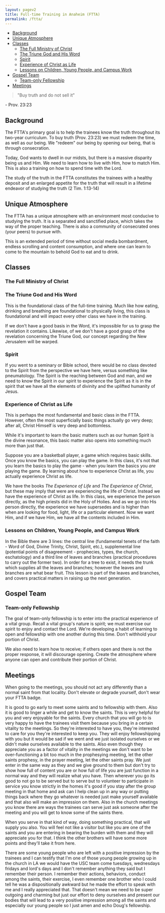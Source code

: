 ```yaml
---
layout: pagev2
title: Full-time Training in Anaheim (FTTA)
permalink: /ftta/
---
```

- [Background](#background)
- [Unique Atmosphere](#unique-atmosphere)
- [Classes](#classes)
  - [The Full Ministry of Christ](#the-full-ministry-of-christ)
  - [The Triune God and His Word](#the-triune-god-and-his-word)
  - [Spirit](#spirit)
  - [Experience of Christ as Life](#experience-of-christ-as-life)
  - [Lessons on Children, Young People, and Campus Work](#lessons-on-children-young-people-and-campus-work)
- [Gospel Team](#gospel-team)
  - [Team-only Fellowship](#team-only-fellowship)
- [Meetings](#meetings)

>"Buy truth and do not sell it"

\- Prov. 23:23

## Background

The FTTA's primary goal is to help the trainees know the truth throughout its two-year curriculum. To buy truth (Prov. 23:23) we must redeem the time, as well as our being. We "redeem" our being by opening our being, that is through consecration. 

Today, God wants to dwell in our midsts, but there is a massive disparity being us and Him. We need to learn how to live with Him, how to match Him. This is also a training on how to spend time with the Lord.

The study of the truth in the FTTA constitutes the trainees with a healthy deposit and an enlarged appetite for the truth that will result in a lifetime endeavor of studying the truth (2 Tim. 1:13-14)

## Unique Atmosphere

The FTTA has a unique atmosphere with an environment most conducive to studying the truth. It is a separated and sanctified place, which takes the way of the proper teaching. There is also a community of consecrated ones (your peers) to pursue with. 

This is an extended period of time without social media bombardment, endless scrolling and content consumption, and where one can learn to come to the mountain to behold God to eat and to drink.

## Classes

### The Full Ministry of Christ

### The Triune God and His Word

This is the foundational class of the full-time training. Much like how eating, drinking and breathing are foundational to physically living, this class is foundational and will impact every other class we have in the training.

If we don't have a good basis in the Word, it's impossible for us to grasp the revelation it contains.
Likewise, of we don't have a good grasp of the revelation concerning the Triune God, our concept regarding the New Jerusalem will be warped.

### Spirit

If you went to a seminary or Bible school, there would be no class devoted to the Spirit from the perspective we have here, versus something like pneumatology. The Spirit is the reaching between God and man, and we need to know the Spirit in our spirit to experience the Spirit as it is in the spirit that we have all the elements of divinity and the uplifted humanity of Jesus. 

### Experience of Christ as Life

This is perhaps the most fundamental and basic class in the FTTA. However, often the most superficially basic things actually go very deep; after all, Christ Himself is very deep and bottomless.

While it's important to learn the basic matters such as our human Spirit is the divine resonance, this basic matter also opens into something much more than just that.

Suppose you are a basketball player, a game which requires basic skills. Once you know the basics, you can play the game. In this class, it's not that you learn the basics to play the game - when you learn the basics you *are* playing the game. By learning about how to experience Christ as life, you actually experience Christ as life.

We have the books *The Experience of Life* and *The Experience of Christ*, but these may imply that were are experiencing the life of Christ. Instead we have the experience of Christ as life. In this class, we experience the person directly, as the high priests did in the Holy of Holies. And as we go into His person directly, the experience we have supersedes and is higher than when are looking for food, light, life or a particular element. Now we want Him, and if we have Him, we have all the contents included in Him.

### Lessons on Children, Young People, and Campus Work

In the Bible there are 3 lines: the central line (fundamental tenets of the faith - Word of God, Divine Trinity, Christ, Spirit, etc.), supplemental line (potential points of disagreement - prophecies, types, the church, eschatology) and a third line of leaves and branches (practical procedures to carry out the former two). In order for a tree to exist, it needs the trunk which supplies all the leaves and branches; however the leaves and branches are what bear fruit. This lesson is part of the leaves and branches, and covers practical matters in raising up the next generation.

## Gospel Team

### Team-only Fellowship

The goal of team-only fellowship is to enter into the practical experience of a vital group. Recall a vital group's nature is spirit; we must exercise our spirit to enjoy and contact the Lord. We're developing a habit of learning to open and fellowship with one another during this time. Don't withhold your portion of Christ.

We also need to learn how to receive; if others open and there is not the proper response, it will discourage opening. Create the atmosphere where anyone can open and contribute their portion of Christ.

## Meetings

When going to the meetings, you should not act any differently than a normal saint from that locality. Don't elevate or degrade yourself, don't wear your FTTA badge. 

It is good to go early to meet some saints and to fellowship with them. Also it is good to linger a while and get to know the saints. This is very helpful for you and very enjoyable for the saints. Every church that you will go to is very happy to have the trainees visit them because you bring in a certain vitality to the meetings. So they're interested to have you, they're interested to care for you they're interested to keep you. They will enjoy fellowshipping with you but it would be sad if we went and we just isolated ourselves or we didn't make ourselves available to the saints. Also even though they appreciate you as a factor of vitality in the meetings we don't want to be over-functioning a bit too much in the prophesying meeting, let the other saints prophesy, in the prayer meeting, let the other saints pray. We just enter in the same way as they and we give ground to them but don't try to show how full of content you are or how full of life you are just function in a normal way and they will realize what you have. Then wherever you go its good to not go to be served but to serve but to volunteer to participate in service you know strictly in the homes it's good if you stay after the group meeting in that home and ask can I help clean up in any way or putting things back where they go whatever is needed just make yourself available and that also will make an impression on them. Also in the church meetings you know there are ways the trainees can serve just ask someone after the meeting and you will get to know some of the saints there.

When you serve in that kind of way, doing something practical, that will supply you also. You will feel not like a visitor but like you are one of the saints and you are entering in bearing the burden with them and they will appreciate you for that. I think the other brothers will have some more points and they'll take it from here.

There are some young people who are left with a positive impression by the trainees and I can testify that I'm one of those young people growing up in the church in LA we would have the USC team come tuesdays, wednesdays fridays and lord's days and I don't remember anything they said but I remember their person. I remember their actions, behaviors, conduct among the saints, their exercise, I even remember one brother who I could tell he was a dispositionally awkward but he made the effort to speak with me and I really appreciated that. That doesn't mean we need to be super outgoing and charming but just our effort to deny ourselves and present our bodies that will lead to a very positive impression among all the saints and especially our young people so I just amen and echo Doug's fellowship.